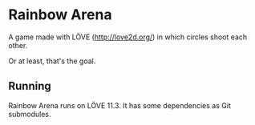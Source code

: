 # Rainbow Arena
A game made with LÖVE (http://love2d.org/) in which circles shoot each other.

Or at least, that's the goal.

## Running
Rainbow Arena runs on LÖVE 11.3. It has some dependencies as Git submodules.

